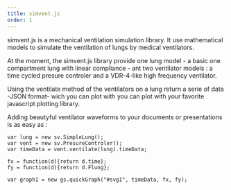 ```yaml
---
title: simvent.js
order: 1
---
```


simvent.js is a mechanical ventilation simulation library. 
It use mathematical models to simulate the ventilation of lungs by medical ventilators. 

At the moment, the simvent.js library provide one lung model - a basic one compartment lung with linear compliance - ant two ventilator models : a time cycled presure controler and a VDR-4-like high frequency ventilator. 

Using the ventilate method of the ventilators on a lung return a serie of data -JSON format- wich you can plot with you can plot with your favorite javascript plotting library. 

Adding beautyful ventilator waveforms to your documents or presentations is as easy as :

	var lung = new sv.SimpleLung();
	var vent = new sv.PresureControler();
	var timeData = vent.ventilate(lung).timeData;

	fx = function(d){return d.time};
	fy = function(d){return d.Flung};

	var graph1 = new gs.quickGraph("#svg1", timeData, fx, fy);

<svg class="graphcurve" id="svg1"></svg>
<script>
var lung = new sv.SimpleLung();
var vent = new sv.PresureControler();
var timeData = vent.ventilate(lung).timeData;

fx = function(d){return d.time};
fy = function(d){return d.Flung};

var graph1 = new gs.quickGraph("#svg1", timeData, fx, fy);
</script>
